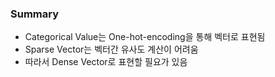 ### Summary

- Categorical Value는 One-hot-encoding을 통해 벡터로 표현됨
- Sparse Vector는 벡터간 유사도 계산이 어려움
- 따라서 Dense Vector로 표현할 필요가 있음